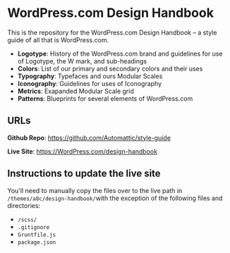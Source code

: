 # WordPress.com Design Handbook

This is the repository for the WordPress.com Design Handbook – a style guide of all that is WordPress.com.

- **Logotype**: History of the WordPress.com brand and guidelines for use of Logotype, the W mark, and sub-headings
- **Colors**: List of our primary and secondary colors and their uses
- **Typography**: Typefaces and ours Modular Scales
- **Iconography**: Guidelines for uses of Iconography
- **Metrics**: Exapanded Modular Scale grid
- **Patterns**: Blueprints for several elements of WordPress.com

## URLs

**Github Repo**: https://github.com/Automattic/style-guide

**Live Site**: https://WordPress.com/design-handbook


## Instructions to update the live site

You'll need to manually copy the files over to the live path in `/themes/a8c/design-handbook/`with the exception of the following files and directories:

- `/scss/`
- `.gitignore`
- `Gruntfile.js`
- `package.json`
